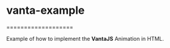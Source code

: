 # vanta-example
===================



Example of how to implement the **VantaJS** Animation in HTML. 

